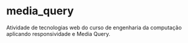 # media_query
Atividade de tecnologias web do curso de engenharia da computação aplicando responsividade e Media Query.
